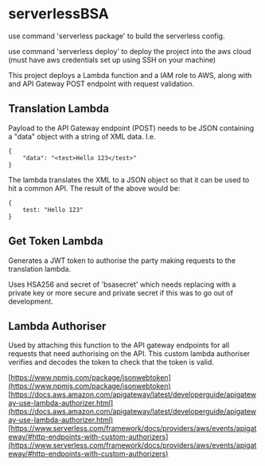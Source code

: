 # serverlessBSA

use command 'serverless package' to build the serverless config.

use command 'serverless deploy' to deploy the project into the aws cloud (must have aws credentials set up using SSH on your machine)

This project deploys a Lambda function and a IAM role to AWS, along with and API Gateway POST endpoint with request validation.

## Translation Lambda

Payload to the API Gateway endpoint (POST) needs to be JSON containing a "data" object with a string of XML data. I.e.

```
{
    "data": "<test>Hello 123</test>"
}
```

The lambda translates the XML to a JSON object so that it can be used to hit a common API. The result of the above would be:

```
{
    test: "Hello 123"
}
```

## Get Token Lambda

Generates a JWT token to authorise the party making requests to the translation lambda.

Uses HSA256 and secret of 'bsasecret' which needs replacing with a private key or more secure and private secret if this was to go out of development.

## Lambda Authoriser

Used by attaching this function to the API gateway endpoints for all requests that need authorising on the API. This custom lambda authoriser verifies and decodes the token to check that the token is valid.

[https://www.npmjs.com/package/jsonwebtoken](https://www.npmjs.com/package/jsonwebtoken)
[https://docs.aws.amazon.com/apigateway/latest/developerguide/apigateway-use-lambda-authorizer.html](https://docs.aws.amazon.com/apigateway/latest/developerguide/apigateway-use-lambda-authorizer.html)
[https://www.serverless.com/framework/docs/providers/aws/events/apigateway/#http-endpoints-with-custom-authorizers](https://www.serverless.com/framework/docs/providers/aws/events/apigateway/#http-endpoints-with-custom-authorizers)
